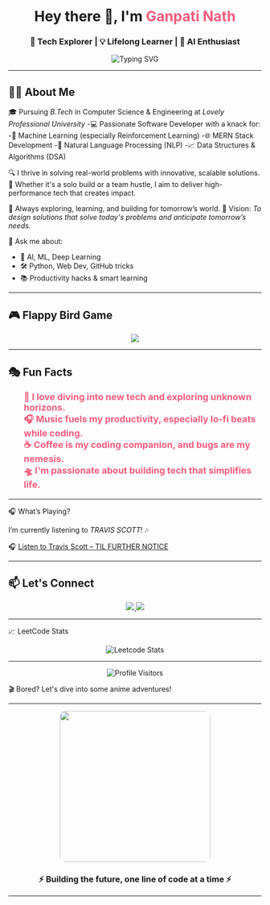<!-- HEADER --> <h1 align="center">Hey there 👋, I'm <span style="color:#f75c7e;">Ganpati Nath</span></h1> <h3 align="center">🚀 Tech Explorer | 💡 Lifelong Learner | 🧠 AI Enthusiast</h3> <p align="center"> <img src="https://readme-typing-svg.herokuapp.com?font=Fira+Code&weight=500&size=24&pause=1000&center=true&vCenter=true&lines=⚡+Engineer+in+the+Making;🌐+Full-stack+Developer;🤖+AI+%2B+ML+Explorer;🎯+Focused+on+Growth+%26+Impact" alt="Typing SVG" /> </p>

---

## 👨‍💻 About Me

🎓 Pursuing *B.Tech* in Computer Science & Engineering at *Lovely Professional University*
-💻 Passionate Software Developer with a knack for:
-🤖 Machine Learning (especially Reinforcement Learning)
-🌐 MERN Stack Development
-🧠 Natural Language Processing (NLP)
-📈 Data Structures & Algorithms (DSA)

🔍 I thrive in solving real-world problems with innovative, scalable solutions.
🚀 Whether it's a solo build or a team hustle, I aim to deliver high-performance tech that creates impact.

🧩 Always exploring, learning, and building for tomorrow’s world.
🎯 Vision: *To design solutions that solve today's problems and anticipate tomorrow’s needs.*

💬 Ask me about:
- 📌 AI, ML, Deep Learning
- 🛠 Python, Web Dev, GitHub tricks
- 📚 Productivity hacks & smart learning

---

## 🎮 Flappy Bird Game

<p align="center">
  <a href="https://flappybird.io/" target="_blank">
    <img src="https://img.shields.io/badge/Start%20Game-Click%20Here-ff69b4?style=for-the-badge&logo=game-controller&logoColor=white">
  </a>
</p>

---

## 🎭 Fun Facts

<p align="center">
  <ul style="list-style-type: none; color: #f75c7e; font-size: 18px; font-weight: bold;">
    <li>🧠 I love diving into new tech and exploring unknown horizons.</li>
    <li>🎧 Music fuels my productivity, especially lo-fi beats while coding.</li>
    <li>☕ Coffee is my coding companion, and bugs are my nemesis.</li>
    <li>🛸 I'm passionate about building tech that simplifies life.</li>
  </ul>
</p>

---

🎧 What’s Playing?

I’m currently listening to *TRAVIS SCOTT*! 🎶

🎧 [Listen to Travis Scott – TIL FURTHER NOTICE ](https://youtu.be/zptRsa1pqsk?si=WEUnrxLJd-Ml11XC)

---

## 📫 Let's Connect

<p align="center"> <a href="https://www.linkedin.com/in/ganpatinath/" target="_blank"> <img src="https://img.shields.io/badge/-LinkedIn-%230077B5?style=for-the-badge&logo=linkedin&logoColor=white"/> </a> <a href="mailto:ganpatinath07@gmail.com"> <img src="https://img.shields.io/badge/-Gmail-D14836?style=for-the-badge&logo=gmail&logoColor=white"/> </a> </p>

---

📈 LeetCode Stats
<p align="center"> <img src="https://leetcard.jacoblin.cool/ganpatinath07?ext=contest" alt="Leetcode Stats" /> </p>

---

<!-- Profile Visitors Counter --> <p align="center"> <img src="https://profile-counter.glitch.me/Ganpati-Nath/count.svg" alt="Profile Visitors" /> </p>
🎬 Bored? Let's dive into some anime adventures!

---

<p align="center"> <img src="https://media.giphy.com/media/qgQUggAC3Pfv687qPC/giphy.gif" width="300" style="border-radius: 12px;" /> </p> <h3 align="center">⚡ Building the future, one line of code at a time ⚡</h3>

---
